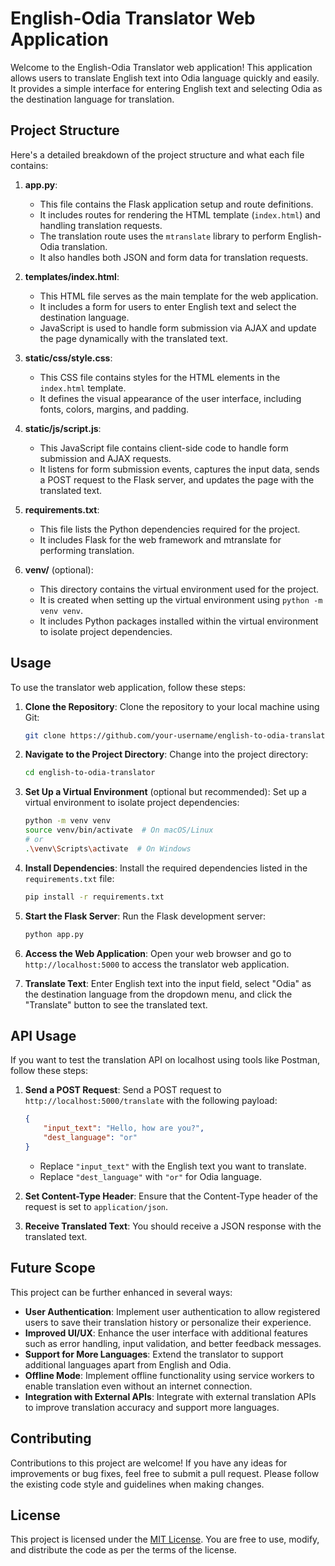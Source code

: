 # English-Odia Translator Web Application

Welcome to the English-Odia Translator web application! This application allows users to translate English text into Odia language quickly and easily. It provides a simple interface for entering English text and selecting Odia as the destination language for translation.

## Project Structure

Here's a detailed breakdown of the project structure and what each file contains:

1. **app.py**:
   - This file contains the Flask application setup and route definitions.
   - It includes routes for rendering the HTML template (`index.html`) and handling translation requests.
   - The translation route uses the `mtranslate` library to perform English-Odia translation.
   - It also handles both JSON and form data for translation requests.

2. **templates/index.html**:
   - This HTML file serves as the main template for the web application.
   - It includes a form for users to enter English text and select the destination language.
   - JavaScript is used to handle form submission via AJAX and update the page dynamically with the translated text.

3. **static/css/style.css**:
   - This CSS file contains styles for the HTML elements in the `index.html` template.
   - It defines the visual appearance of the user interface, including fonts, colors, margins, and padding.

4. **static/js/script.js**:
   - This JavaScript file contains client-side code to handle form submission and AJAX requests.
   - It listens for form submission events, captures the input data, sends a POST request to the Flask server, and updates the page with the translated text.

5. **requirements.txt**:
   - This file lists the Python dependencies required for the project.
   - It includes Flask for the web framework and mtranslate for performing translation.

6. **venv/** (optional):
   - This directory contains the virtual environment used for the project.
   - It is created when setting up the virtual environment using `python -m venv venv`.
   - It includes Python packages installed within the virtual environment to isolate project dependencies.


## Usage

To use the translator web application, follow these steps:

1. **Clone the Repository**: Clone the repository to your local machine using Git:

    ```bash
    git clone https://github.com/your-username/english-to-odia-translator.git
    ```

2. **Navigate to the Project Directory**: Change into the project directory:

    ```bash
    cd english-to-odia-translator
    ```

3. **Set Up a Virtual Environment** (optional but recommended): Set up a virtual environment to isolate project dependencies:

    ```bash
    python -m venv venv
    source venv/bin/activate  # On macOS/Linux
    # or
    .\venv\Scripts\activate  # On Windows
    ```

4. **Install Dependencies**: Install the required dependencies listed in the `requirements.txt` file:

    ```bash
    pip install -r requirements.txt
    ```

5. **Start the Flask Server**: Run the Flask development server:

    ```bash
    python app.py
    ```

6. **Access the Web Application**: Open your web browser and go to `http://localhost:5000` to access the translator web application.

7. **Translate Text**: Enter English text into the input field, select "Odia" as the destination language from the dropdown menu, and click the "Translate" button to see the translated text.

## API Usage

If you want to test the translation API on localhost using tools like Postman, follow these steps:

1. **Send a POST Request**: Send a POST request to `http://localhost:5000/translate` with the following payload:

    ```json
    {
        "input_text": "Hello, how are you?",
        "dest_language": "or"
    }
    ```

    - Replace `"input_text"` with the English text you want to translate.
    - Replace `"dest_language"` with `"or"` for Odia language.

2. **Set Content-Type Header**: Ensure that the Content-Type header of the request is set to `application/json`.

3. **Receive Translated Text**: You should receive a JSON response with the translated text.

## Future Scope

This project can be further enhanced in several ways:

- **User Authentication**: Implement user authentication to allow registered users to save their translation history or personalize their experience.
- **Improved UI/UX**: Enhance the user interface with additional features such as error handling, input validation, and better feedback messages.
- **Support for More Languages**: Extend the translator to support additional languages apart from English and Odia.
- **Offline Mode**: Implement offline functionality using service workers to enable translation even without an internet connection.
- **Integration with External APIs**: Integrate with external translation APIs to improve translation accuracy and support more languages.

## Contributing

Contributions to this project are welcome! If you have any ideas for improvements or bug fixes, feel free to submit a pull request. Please follow the existing code style and guidelines when making changes.

## License

This project is licensed under the [MIT License](LICENSE). You are free to use, modify, and distribute the code as per the terms of the license.

